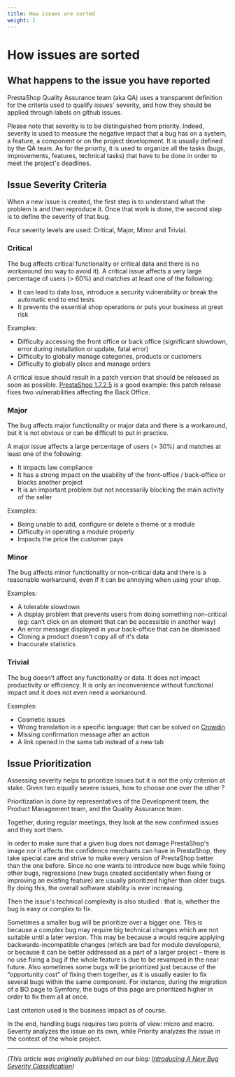 ```yaml
---
title: How issues are sorted
weight: 1
---
```


# How issues are sorted

## What happens to the issue you have reported

PrestaShop Quality Assurance team (aka QA) uses a transparent definition for the criteria used to qualify issues' severity, and how they should be applied through labels on github issues.

Please note that severity is to be distinguished from priority. Indeed, severity is used to measure the negative impact that a bug has on a system, a feature, a component or on the project development. It is usually defined by the QA team. As for the priority, it is used to organize all the tasks (bugs, improvements, features, technical tasks) that have to be done in order to meet the project's deadlines. 


## Issue Severity Criteria

When a new issue is created, the first step is to understand what the problem is and then reproduce it. Once that work is done, the second step is to define the severity of that bug.

Four severity levels are used: Critical, Major, Minor and Trivial.

### Critical

The bug affects critical functionality or critical data and there is no workaround (no way to avoid it).
A critical issue affects a very large percentage of users (> 60%) and matches at least one of the following:

- It can lead to data loss, introduce a security vulnerability or break the automatic end to end tests
- It prevents the essential shop operations or puts your business at great risk

Examples:

- Difficulty accessing the front office or back office (significant slowdown, error during installation or update, fatal error)
- Difficulty to globally manage categories, products or customers
- Difficulty to globally place and manage orders

A critical issue should result in a patch version that should be released as soon as possible. [PrestaShop 1.7.2.5](https://build.prestashop.com/news/prestashop-1-7-2-5-maintenance-release/) is a good example: this patch release fixes two vulnerabilities affecting the Back Office.


### Major

The bug affects major functionality or major data and there is a workaround, but it is not obvious or can be difficult to put in practice.

A major issue affects a large percentage of users (> 30%) and matches at least one of the following:

- It impacts law compliance
- It has a strong impact on the usability of the front-office / back-office or blocks another project
- It is an important problem but not necessarily blocking the main activity of the seller

Examples:

- Being unable to add, configure or delete a theme or a module
- Difficulty in operating a module properly
- Impacts the price the customer pays

### Minor

The bug affects minor functionality or non-critical data and there is a reasonable workaround, even if it can be annoying when using your shop.


Examples:

- A tolerable slowdown
- A display problem that prevents users from doing something non-critical (eg: can’t click on an element that can be accessible in another way)
- An error message displayed in your back-office that can be dismissed
- Cloning a product doesn't copy all of it's data
- Inaccurate statistics


### Trivial

The bug doesn’t affect any functionality or data. It does not impact productivity or efficiency. It is only an inconvenience without functional impact and it does not even need a workaround.

Examples:

- Cosmetic issues
- Wrong translation in a specific language: that can be solved on [Crowdin](https://crowdin.com/project/prestashop-official)
- Missing confirmation message after an action
- A link opened in the same tab instead of a new tab


## Issue Prioritization

Assessing severity helps to prioritize issues but it is not the only criterion at stake. Given two equally severe issues, how to choose one over the other ?

Prioritization is done by representatives of the Development team, the Product Management team, and the Quality Assurance team.

Together, during regular meetings, they look at the new confirmed issues and they sort them.

In order to make sure that a given bug does not damage PrestaShop's image nor it affects the confidence merchants can have in PrestaShop, they take special care and strive to make every version of PrestaShop better than the one before. Since no one wants to introduce new bugs while fixing other bugs, regressions (new bugs created accidentally when fixing or improving an existing feature) are usually prioritized higher than older bugs. By doing this, the overall software stability is ever increasing.

Then the issue's technical complexity is also studied : that is, whether the bug is easy or complex to fix.

Sometimes a smaller bug will be prioritize over a bigger one. This is because a complex bug may require big technical changes which are not suitable until a later version. This may be because a would require applying backwards-incompatible changes (which are bad for module developers), or because it can be better addressed as a part of a larger project – there is no use fixing a bug if the whole feature is due to be revamped in the near future.
Also sometimes some bugs will be prioritized just because of the “opportunity cost” of fixing them together, as it is usually easier to fix several bugs within the same component. For instance, during the migration of a BO page to Symfony, the bugs of this page are prioritized higher in order to fix them all at once.

Last criterion used is the business impact as of course.

In the end, handling bugs requires two points of view: micro and macro. Severity analyzes the issue on its own, while Priority analyzes the issue in the context of the whole project.

---

_(This article was originally published on our blog: [Introducing A New Bug Severity Classification](https://build.prestashop.com/news/severity-classification/))_
